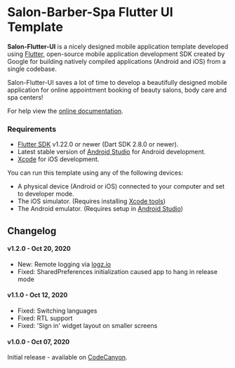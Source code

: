 # Salon-Barber-Spa Flutter UI Template

**Salon-Flutter-UI** is a nicely designed mobile application template developed using [Flutter](https://flutter.dev/), open-source mobile application development SDK created by Google for building natively compiled applications (Android and iOS) from a single codebase. 

Salon-Flutter-UI saves a lot of time to develop a beautifully designed mobile application for online appointment booking of beauty salons, body care and spa centers!

For help view the [online documentation](http://zj.rs/salon/docs).

### Requirements

- [Flutter SDK](https://flutter.dev/docs/get-started/install) v1.22.0 or newer (Dart SDK 2.8.0 or newer).
- Latest stable version of [Android Studio](https://developer.android.com/studio) for Android development.
- [Xcode](https://developer.apple.com/xcode/) for iOS development.

You can run this template using any of the following devices:

- A physical device (Android or iOS) connected to your computer and set to developer mode.
- The iOS simulator. (Requires installing [Xcode tools](https://developer.apple.com/xcode/>))
- The Android emulator. (Requires setup in [Android Studio](<https://developer.android.com/studio>))

## Changelog

#### v1.2.0 - Oct 20, 2020

- New: Remote logging via [logz.io](https://logz.io)
- Fixed: SharedPreferences initialization caused app to hang in release mode

#### v1.1.0 - Oct 12, 2020

- Fixed: Switching languages
- Fixed: RTL support
- Fixed: 'Sign in' widget layout on smaller screens

#### v1.0.0 - Oct 07, 2020

Initial release - available on [CodeCanyon](https://codecanyon.net/item/salon-appointment-booking-flutter-ui-template/28813861).